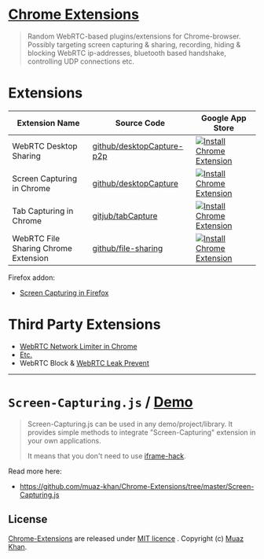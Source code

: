 # [Chrome Extensions](https://github.com/muaz-khan/Chrome-Extensions)

> Random WebRTC-based plugins/extensions for Chrome-browser. 
> Possibly targeting screen capturing & sharing, recording, 
> hiding & blocking WebRTC ip-addresses, 
> bluetooth based handshake, controlling UDP connections etc.

# Extensions

| Extension Name        | Source Code           | Google App Store |
| ------------- |-------------|-------------|
| WebRTC Desktop Sharing | [github/desktopCapture-p2p](https://github.com/muaz-khan/Chrome-Extensions/tree/master/desktopCapture-p2p) | [![Install Chrome Extension](https://raw.github.com/GoogleChrome/chrome-app-samples/master/tryitnowbutton_small.png)](https://chrome.google.com/webstore/detail/webrtc-desktop-sharing/nkemblooioekjnpfekmjhpgkackcajhg) |
| Screen Capturing in Chrome | [github/desktopCapture](https://github.com/muaz-khan/Chrome-Extensions/tree/master/desktopCapture) | [![Install Chrome Extension](https://raw.github.com/GoogleChrome/chrome-app-samples/master/tryitnowbutton_small.png)](https://chrome.google.com/webstore/detail/screen-capturing/ajhifddimkapgcifgcodmmfdlknahffk) |
| Tab Capturing in Chrome | [gitjub/tabCapture](https://github.com/muaz-khan/Chrome-Extensions/tree/master/tabCapture) | [![Install Chrome Extension](https://raw.github.com/GoogleChrome/chrome-app-samples/master/tryitnowbutton_small.png)](https://chrome.google.com/webstore/detail/tab-capturing-sharing/pcnepejfgcmidedoimegcafiabjnodhk) |
| WebRTC File Sharing Chrome Extension | [ github/file-sharing ](https://github.com/muaz-khan/Chrome-Extensions/tree/master/file-sharing) | [![Install Chrome Extension](https://raw.github.com/GoogleChrome/chrome-app-samples/master/tryitnowbutton_small.png)](https://chrome.google.com/webstore/detail/webrtc-file-sharing/nbnncbdkhpmbnkfngmkdbepoemljbnfo) |

Firefox addon:

* [Screen Capturing in Firefox](https://github.com/muaz-khan/Firefox-Extensions/tree/master/enable-screen-capturing)

# Third Party Extensions

* [WebRTC Network Limiter in Chrome](https://github.com/webrtc/samples/tree/master/src/content/extensions/multipleroutes/src)
* [Etc.](https://github.com/webrtc/samples/tree/master/src/content/extensions)
* WebRTC Block & [WebRTC Leak Prevent](https://chrome.google.com/webstore/detail/webrtc-network-limiter/npeicpdbkakmehahjeeohfdhnlpdklia?hl=en)

----

# `Screen-Capturing.js` / [Demo](https://www.webrtc-experiment.com/Screen-Capturing/)

> Screen-Capturing.js can be used in any demo/project/library.
> It provides simple methods to integrate "Screen-Capturing" extension
> in your own applications.
>
> It means that you don't need to use [iframe-hack](https://github.com/muaz-khan/getScreenId).

Read more here:

* https://github.com/muaz-khan/Chrome-Extensions/tree/master/Screen-Capturing.js


## License

[Chrome-Extensions](https://github.com/muaz-khan/Chrome-Extensions) are released under [MIT licence](https://www.webrtc-experiment.com/licence/) . Copyright (c) [Muaz Khan](http://www.MuazKhan.com/).
